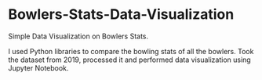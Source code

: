 # Bowlers-Stats-Data-Visualization
Simple Data Visualization on Bowlers Stats.

I used Python libraries to compare the bowling stats of all the bowlers. Took the dataset from 2019, processed it and performed data visualization using Jupyter Notebook.
